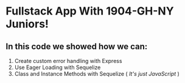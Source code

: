# Fullstack App With 1904-GH-NY Juniors!

## In this code we showed how we can:
1. Create custom error handling with Express
2. Use Eager Loading with Sequelize
3. Class and Instance Methods with Sequelize ( *It's just JavaScript* )
